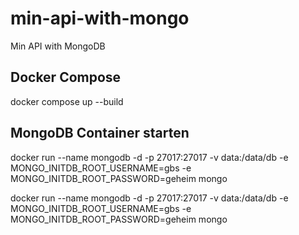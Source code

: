 # min-api-with-mongo
Min API with MongoDB

## Docker Compose
docker compose up --build

## MongoDB Container starten
docker run
  --name mongodb
  -d
  -p 27017:27017
  -v data:/data/db -e MONGO_INITDB_ROOT_USERNAME=gbs
  -e MONGO_INITDB_ROOT_PASSWORD=geheim mongo

docker run --name mongodb -d -p 27017:27017 -v data:/data/db -e MONGO_INITDB_ROOT_USERNAME=gbs -e MONGO_INITDB_ROOT_PASSWORD=geheim mongo